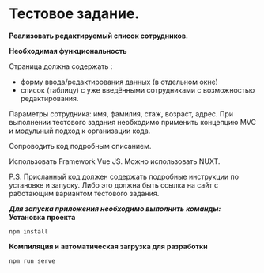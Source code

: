 # Тестовое задание.

**Реализовать  редактируемый список сотрудников.**

**Необходимая функциональность**

Страница должна содержать :

- форму ввода/редактирования данных (в отдельном окне)
- список (таблицу) с  уже введёнными сотрудниками с возможностью редактирования.

Параметры сотрудника: имя, фамилия, стаж, возраст, адрес.
При выполнении тестового задания необходимо применить  концепцию  MVC и модульный подход  к организации кода. 

Сопроводить код подробным описанием. 

Использовать Framework Vue JS. Можно использовать NUXT. 

P.S. Присланный код  должен содержать подробные инструкции по установке и запуску.
Либо это должна быть ссылка на сайт с работающим вариантом тестового задания.

***Для запуска приложения необходимо выполнить команды:***
**Установка проекта**

```npm install```

**Компиляция и автоматическая загрузка для разработки**

```npm run serve```

